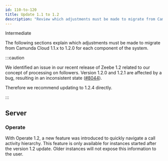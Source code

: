 ```yaml
---
id: 110-to-120
title: Update 1.1 to 1.2
description: "Review which adjustments must be made to migrate from Camunda Cloud 1.1.x to 1.2.0."
---
```


<span class="badge badge--primary">Intermediate</span>

The following sections explain which adjustments must be made to migrate from Camunda Cloud 1.1.x to 1.2.0 for each component of the system.

:::caution

We identified an issue in our recent release of Zeebe 1.2 related to our
concept of processing on followers. Version 1.2.0 and 1.2.1 are affected by a
bug, resulting in an inconsistent state
([#8044](https://github.com/camunda-cloud/zeebe/issues/8044)).

Therefore we recommend updating to 1.2.4 directly.

:::

## Server

### Operate

With Operate 1.2, a new feature was introduced to quickly navigate a call
activity hierarchy. This feature is only available for instances started after
the version 1.2 update. Older instances will not expose this information to the
user.

